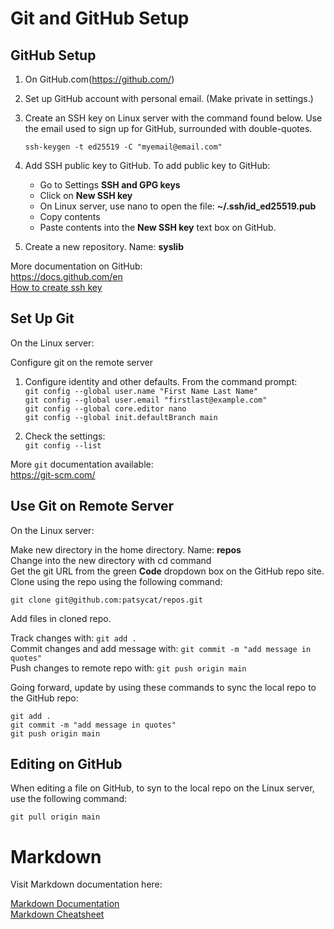 # Git and GitHub Setup

## GitHub Setup
1. On GitHub.com(https://github.com/)
2. Set up GitHub account with personal email. (Make private in settings.)
3. Create an SSH key on Linux server with the command found below. Use the email used to sign up for GitHub, surrounded with double-quotes.

    `ssh-keygen -t ed25519 -C "myemail@email.com"`

4. Add SSH public key to GitHub. To add public key to GitHub:
    - Go to Settings **SSH and GPG keys**
    - Click on **New SSH key**
    - On Linux server, use nano to open the file: **~/.ssh/id_ed25519.pub**
    - Copy contents
    - Paste contents into the **New SSH key** text box on GitHub.
5. Create a new repository. Name: **syslib**

More documentation on GitHub:  
https://docs.github.com/en  
[How to create ssh key](https://docs.github.com/en/authentication/connecting-to-github-with-ssh/generating-a-new-ssh-key-and-adding-it-to-the-ssh-agent)

## Set Up Git

On the Linux server:

Configure git on the remote server

1. Configure identity and other defaults. From the command prompt:  
`git config --global user.name "First Name Last Name"`  
`git config --global user.email "firstlast@example.com"`  
`git config --global core.editor nano`  
`git config --global init.defaultBranch main`

2. Check the settings:  
`git config --list`

More `git` documentation available:  
https://git-scm.com/

## Use Git on Remote Server

On the Linux server:  

Make new directory in the home directory. Name: **repos**  
Change into the new directory with cd command  
Get the git URL from the green **Code** dropdown box on the GitHub repo site.  
Clone using the repo using the following command:  

`git clone git@github.com:patsycat/repos.git`  

Add files in cloned repo.  

Track changes with: `git add .`  
Commit changes and add message with: `git commit -m "add message in quotes"`  
Push changes to remote repo with: `git push origin main`  

Going forward, update by using these commands to sync the local repo to the GitHub repo:  

`git add .`  
`git commit -m "add message in quotes"`  
`git push origin main`

## Editing on GitHub

When editing a file on GitHub, to syn to the local repo on the Linux server, use the following command:  

`git pull origin main`

# Markdown

Visit Markdown documentation here:  

[Markdown Documentation](https://docs.github.com/en/get-started/writing-on-github/getting-started-with-writing-and-formatting-on-github/basic-writing-and-formatting-syntax)  
[Markdown Cheatsheet](https://www.markdownguide.org/cheat-sheet/)
